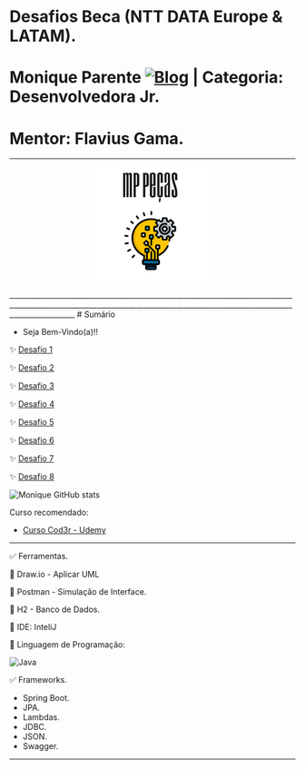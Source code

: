 # Desafios Beca (NTT DATA Europe & LATAM).
# Monique Parente [![Blog](https://img.shields.io/badge/LinkedIn-0077B5?style=for-the-badge&logo=linkedin&logoColor=white)](https://www.linkedin.com/in/monique13/) | Categoria: Desenvolvedora Jr. 
# Mentor: Flavius Gama.

______________________________________________________________________________________________________________________________________________________________________________

<p align="center">
  <img src="MPPECASLOGO.png" />
</p>
______________________________________________________________________________________________________________________________________________________________________________
# Sumário

* Seja Bem-Vindo(a)!!

✨ [Desafio 1](https://github.com/MoniqueParente/DesafiosBecaMoniqueParente/blob/features-modificacao/README.md)<br/>

✨ [Desafio 2](https://github.com/MoniqueParente/DesafiosBecaMoniqueParente/blob/feature-desafio2/README.md)<br/>

✨ [Desafio 3](https://github.com/MoniqueParente/DesafiosBecaMoniqueParente/blob/feature-desafio3/README.md)<br/>

✨ [Desafio 4](https://github.com/MoniqueParente/DesafiosBecaMoniqueParente/blob/feature-desafio4/README.md)<br/>

✨ [Desafio 5](https://github.com/MoniqueParente/DesafiosBecaMoniqueParente/blob/feature-desafio5/README.md)<br/>

✨ [Desafio 6](https://github.com/MoniqueParente/DesafiosBecaMoniqueParente/blob/feature-desafio6/README.md)<br/>

✨ [Desafio 7](https://github.com/MoniqueParente/DesafiosBecaMoniqueParente/blob/feature-desafio7/README.md)<br/>

✨ [Desafio 8](https://github.com/MoniqueParente/DesafiosBecaMoniqueParente/blob/feature-desafio8/README.md)<br/>

![Monique GitHub stats](https://github-readme-stats.vercel.app/api?username=MoniqueParente&show_icons=true&theme=radical)

Curso recomendado: 

- [Curso Cod3r - Udemy](https://nttdatalearn.udemy.com/course/fundamentos-de-programacao-com-java/learn/lecture/5740792#announcements)<br/>

______________________________________________________________________________________________________________________________________________________________________________

✅ Ferramentas.

📌 Draw.io - Aplicar UML

📌 Postman - Simulação de Interface.

📌 H2 - Banco de Dados.

📌 IDE: InteliJ

📌 Linguagem de Programação: 
<div style="display: inline_block">
<img alt="Java" src="https://img.shields.io/badge/Java-ED8B00?style=for-the-badge&logo=java&logoColor=white" />
  
✅ Frameworks.

* Spring Boot. 
* JPA.
* Lambdas.
* JDBC.
* JSON.
* Swagger.

______________________________________________________________________________________________________________________________________________________________________________

